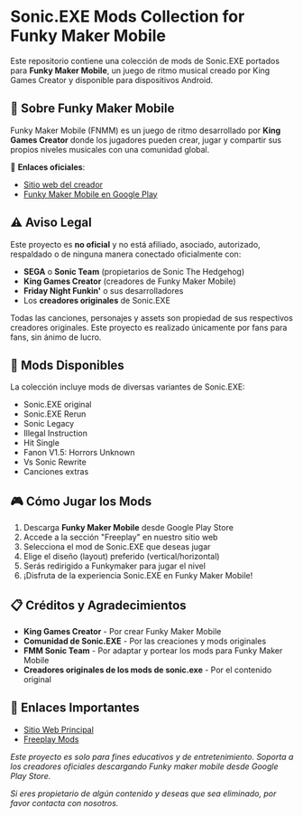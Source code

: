 # Sonic.EXE Mods Collection for Funky Maker Mobile

Este repositorio contiene una colección de mods de Sonic.EXE portados para **Funky Maker Mobile**, un juego de ritmo musical creado por King Games Creator y disponible para dispositivos Android.

## 📱 Sobre Funky Maker Mobile

Funky Maker Mobile (FNMM) es un juego de ritmo desarrollado por **King Games Creator** donde los jugadores pueden crear, jugar y compartir sus propios niveles musicales con una comunidad global.

🔗 **Enlaces oficiales**:
- [Sitio web del creador](https://kingamescreator.com/)
- [Funky Maker Mobile en Google Play](https://play.google.com/store/apps/details?id=com.kingamescreator.fnmm&hl=es_MX&pli=1)

## ⚠️ Aviso Legal

Este proyecto es **no oficial** y no está afiliado, asociado, autorizado, respaldado o de ninguna manera conectado oficialmente con:

- **SEGA** o **Sonic Team** (propietarios de Sonic The Hedgehog)
- **King Games Creator** (creadores de Funky Maker Mobile)
- **Friday Night Funkin'** o sus desarrolladores
- Los **creadores originales** de Sonic.EXE

Todas las canciones, personajes y assets son propiedad de sus respectivos creadores originales. Este proyecto es realizado únicamente por fans para fans, sin ánimo de lucro.

## 🎵 Mods Disponibles

La colección incluye mods de diversas variantes de Sonic.EXE:
- Sonic.EXE original
- Sonic.EXE Rerun
- Sonic Legacy
- Illegal Instruction
- Hit Single
- Fanon V1.5: Horrors Unknown
- Vs Sonic Rewrite
- Canciones extras

## 🎮 Cómo Jugar los Mods

1. Descarga **Funky Maker Mobile** desde Google Play Store
2. Accede a la sección "Freeplay" en nuestro sitio web
3. Selecciona el mod de Sonic.EXE que deseas jugar
4. Elige el diseño (layout) preferido (vertical/horizontal)
5. Serás redirigido a Funkymaker para jugar el nivel
6. ¡Disfruta de la experiencia Sonic.EXE en Funky Maker Mobile!

## 📋 Créditos y Agradecimientos

- **King Games Creator** - Por crear Funky Maker Mobile
- **Comunidad de Sonic.EXE** - Por las creaciones y mods originales
- **FMM Sonic Team** - Por adaptar y portear los mods para Funky Maker Mobile
- **Creadores originales de los mods de sonic.exe** - Por el contenido original

## 🔗 Enlaces Importantes

- [Sitio Web Principal](https://tu-usuario.github.io/tu-repositorio)
- [Freeplay Mods](https://tu-usuario.github.io/tu-repositorio/freeplay.html)

*Este proyecto es solo para fines educativos y de entretenimiento. Soporta a los creadores oficiales descargando Funky maker mobile desde Google Play Store.*

*Si eres propietario de algún contenido y deseas que sea eliminado, por favor contacta con nosotros.*
